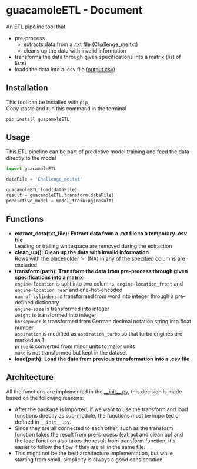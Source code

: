 # guacamoleETL - Document

An ETL pipeline tool that
* pre-process
  * extracts data from a .txt file ([Challenge_me.txt](Challenge_me.txt))
  * cleans up the data with invalid information
* transforms the data through given specifications into a matrix (list of lists)
* loads the data into a .csv file ([output.csv](output.csv))

## Installation
This tool can be installed with `pip`<br>
Copy-paste and run this command in the terminal
```
pip install guacamoleETL
```

## Usage
This ETL pipeline can be part of predictive model training and feed the data directly to the model
```py
import guacamoleETL

dataFile = 'Challenge_me.txt'

guacamoleETL.load(dataFile)
result = guacamoleETL.transform(dataFile)
predictive_model = model_training(result)
```

## Functions
* __extract_data(txt_file):__
  __Extract data from a .txt file to a temporary .csv file__<br>
  Leading or trailing whitespace are removed during the extraction
* __clean_up():__
  __Clean up the data with invalid information__<br>
  Rows with the placeholder '-' (NA) in any of the specified columns are excluded
* __transform(path):__
  __Transform the data from pre-process through given specifications into a matrix__<br>
  `engine-location` is split into two columns, `engine-location_front` and `engine-location_rear` and one-hot-encoded<br>
  `num-of-cylinders` is transformed from word into integer through a pre-defined dictionary<br>
  `engine-size` is transformed into integer<br>
  `weight` is transformed into integer<br>
  `horsepower` is transformed from German decimal notation string into float number<br>
  `aspiration` is modified as `aspiration_turbo` so that turbo engines are marked as 1<br>
  `price` is converted from minor units to major units<br>
  `make` is not transformed but kept in the dataset
* __load(path):__
  __Load the data from previous transformation into a .csv file__


## Architecture
All the functions are implemented in the [\_\_init\_\_.py](guacamoleETL/__init__.py), this decision is made based on the following reasons:
* After the package is imported, if we want to use the transform and load functions directly as sub-module, the functions must be imported or defined in `__init__.py`.
* Since they are all connected to each other, such as the transform function takes the result from pre-process (extract and clean up) and the load function also takes the result from transform function, it's easier to follow the flow if they are all in the same file.
* This might not be the best architecture implementation, but while starting from small, simplicity is always a good consideration.
